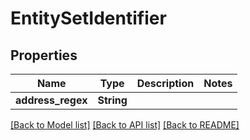 # EntitySetIdentifier

## Properties

Name | Type | Description | Notes
------------ | ------------- | ------------- | -------------
**address_regex** | **String** |  | 

[[Back to Model list]](../README.md#documentation-for-models) [[Back to API list]](../README.md#documentation-for-api-endpoints) [[Back to README]](../README.md)


